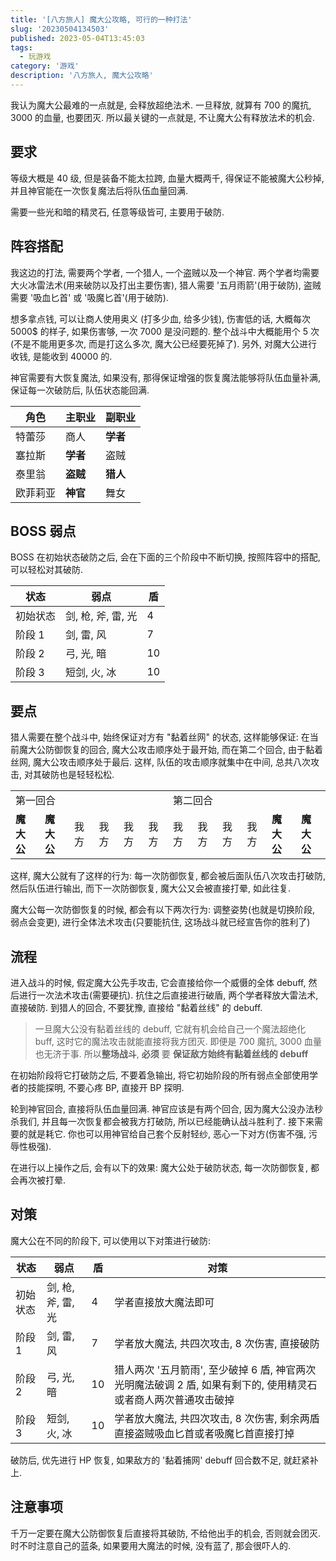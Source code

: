 ```yaml
---
title: '[八方旅人] 魔大公攻略, 可行的一种打法'
slug: '20230504134503'
published: 2023-05-04T13:45:03
tags:
  - 玩游戏
category: '游戏'
description: '八方旅人, 魔大公攻略'
---
```


我认为魔大公最难的一点就是, 会释放超绝法术. 一旦释放, 就算有 700 的魔抗, 3000 的血量, 也要团灭. 所以最关键的一点就是, 不让魔大公有释放法术的机会.



## 要求

等级大概是 40 级, 但是装备不能太拉跨, 血量大概两千, 得保证不能被魔大公秒掉, 并且神官能在一次恢复魔法后将队伍血量回满.


需要一些光和暗的精灵石, 任意等级皆可, 主要用于破防.

## 阵容搭配

我这边的打法, 需要两个学者, 一个猎人, 一个盗贼以及一个神官. 两个学者均需要大火冰雷法术(用来破防以及打出主要伤害), 猎人需要 '五月雨箭'(用于破防), 盗贼需要 '吸血匕首' 或 '吸魔匕首'(用于破防).


想多拿点钱, 可以让商人使用奥义 (打多少血, 给多少钱), 伤害低的话, 大概每次 5000$ 的样子, 如果伤害够, 一次 7000 是没问题的. 整个战斗中大概能用个 5 次(不是不能用更多次, 而是打这么多次, 魔大公已经要死掉了). 另外, 对魔大公进行收钱, 是能收到 40000 的.


神官需要有大恢复魔法, 如果没有, 那得保证增强的恢复魔法能够将队伍血量补满, 保证每一次破防后, 队伍状态能回满.


| 角色 | 主职业 | 副职业 |
| --- | --- | --- |
| 特蕾莎 | 商人 | **学者** |
| 塞拉斯 | **学者** | 盗贼 |
| 泰里翁 | **盗贼** | **猎人** |
| 欧菲莉亚 | **神官** | 舞女 |


## BOSS 弱点

BOSS 在初始状态破防之后, 会在下面的三个阶段中不断切换, 按照阵容中的搭配, 可以轻松对其破防.


| 状态 | 弱点 | 盾 |
| --- | --- | --- |
| 初始状态 | 剑, 枪, 斧, 雷, 光 | 4 |
| 阶段 1 | 剑, 雷, 风 | 7 |
| 阶段 2 | 弓, 光, 暗 | 10 |
| 阶段 3 | 短剑, 火, 冰 | 10 |


## 要点

猎人需要在整个战斗中, 始终保证对方有 "黏着丝网" 的状态, 这样能够保证: 在当前魔大公防御恢复的回合, 魔大公攻击顺序处于最开始, 而在第二个回合, 由于黏着丝网, 魔大公攻击顺序处于最后. 这样, 队伍的攻击顺序就集中在中间, 总共八次攻击, 对其破防也是轻轻松松.


<table>
  <tr>
    <td colspan=6>第一回合</td>
    <td colspan=6>第二回合</td>
  </tr>
  <tr>
    <td><strong>魔大公</strong></td>
    <td><strong>魔大公</strong></td>
    <td>我方</td>
    <td>我方</td>
    <td>我方</td>
    <td>我方</td>
    <td>我方</td>
    <td>我方</td>
    <td>我方</td>
    <td>我方</td>
    <td><strong>魔大公</strong></td>
    <td><strong>魔大公</strong></td>
  </tr>
</table>


这样, 魔大公就有了这样的行为: 每一次防御恢复, 都会被后面队伍八次攻击打破防, 然后队伍进行输出, 而下一次防御恢复, 魔大公又会被直接打晕, 如此往复.


魔大公每一次防御恢复的时候, 都会有以下两次行为: 调整姿势(也就是切换阶段, 弱点会变更), 进行全体法术攻击(只要能抗住, 这场战斗就已经宣告你的胜利了)


## 流程

进入战斗的时候, 假定魔大公先手攻击, 它会直接给你一个威慑的全体 debuff, 然后进行一次法术攻击(需要硬抗). 抗住之后直接进行破盾, 两个学者释放大雷法术, 直接破防. 到猎人的回合, 不要犹豫, 直接给 "黏着丝线" 的 debuff.


> 一旦魔大公没有黏着丝线的 debuff, 它就有机会给自己一个魔法超绝化 buff, 这时它的魔法攻击就能直接将我方团灭. 即便是 700 魔抗, 3000 血量也无济于事. 所以**整场战斗**, **必须** 要 **保证敌方始终有黏着丝线的 debuff**


在初始阶段将它打破防之后, 不要着急输出, 将它初始阶段的所有弱点全部使用学者的技能探明, 不要心疼 BP, 直接开 BP 探明.


轮到神官回合, 直接将队伍血量回满. 神官应该是有两个回合, 因为魔大公没办法秒杀我们, 并且每一次恢复都会被我方打破防, 所以已经能确认战斗胜利了. 接下来需要的就是耗它. 你也可以用神官给自己套个反射轻纱, 恶心一下对方(伤害不强, 污辱性极强).


在进行以上操作之后, 会有以下的效果: 魔大公处于破防状态, 每一次防御恢复, 都会再次被打晕.


## 对策


魔大公在不同的阶段下, 可以使用以下对策进行破防:


| 状态 | 弱点 | 盾 | 对策 |
| --- | --- | --- | --- |
| 初始状态 | 剑, 枪, 斧, 雷, 光 | 4 | 学者直接放大魔法即可 |
| 阶段 1 | 剑, 雷, 风 | 7 | 学者放大魔法, 共四次攻击, 8 次伤害, 直接破防 |
| 阶段 2 | 弓, 光, 暗 | 10 | 猎人两次 '五月箭雨', 至少破掉 6 盾, 神官两次光明魔法破调 2 盾, 如果有剩下的, 使用精灵石或者商人两次普通攻击破掉 |
| 阶段 3 | 短剑, 火, 冰 | 10 | 学者放大魔法, 共四次攻击, 8 次伤害, 剩余两盾直接盗贼吸血匕首或者吸魔匕首直接打掉 |


破防后, 优先进行 HP 恢复, 如果敌方的 '黏着捕网' debuff 回合数不足, 就赶紧补上.


## 注意事项

千万一定要在魔大公防御恢复后直接将其破防, 不给他出手的机会, 否则就会团灭. 时不时注意自己的蓝条, 如果要用大魔法的时候, 没有蓝了, 那会很吓人的.
